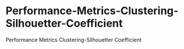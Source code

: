 # Performance-Metrics-Clustering-Silhouetter-Coefficient
Performance Metrics Clustering-Silhouetter Coefficient
